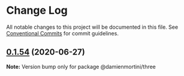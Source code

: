 # Change Log

All notable changes to this project will be documented in this file.
See [Conventional Commits](https://conventionalcommits.org) for commit guidelines.

## [0.1.54](https://github.com/damienmortini/lib/compare/@damienmortini/three@0.1.53...@damienmortini/three@0.1.54) (2020-06-27)

**Note:** Version bump only for package @damienmortini/three
